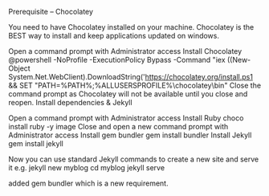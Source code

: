Prerequisite – Chocolatey

You need to have Chocolatey installed on your machine. Chocolatey is the BEST way to install and keep applications updated on windows.

Open a command prompt with Administrator access
Install Chocolatey
@powershell -NoProfile -ExecutionPolicy Bypass -Command "iex ((New-Object System.Net.WebClient).DownloadString('https://chocolatey.org/install.ps1 && SET "PATH=%PATH%;%ALLUSERSPROFILE%\chocolatey\bin"
Close the command prompt as Chocolatey will not be available until you close and reopen.
Install dependencies & Jekyll

Open a command prompt with Administrator access
Install Ruby
choco install ruby -y
image
Close and open a new command prompt with Administrator access
Install gem bundler
gem install bundler
Install Jekyll
gem install jekyll



Now you can use standard Jekyll commands to create a new site and serve it e.g.
jekyll new myblog
cd myblog
jekyll serve


added gem bundler which is a new requirement.
